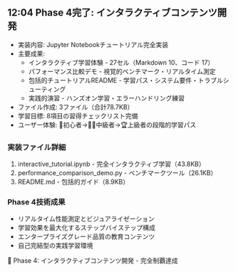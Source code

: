 ## 12:04 Phase 4完了: インタラクティブコンテンツ開発
- 実装内容: Jupyter Notebookチュートリアル完全実装
- 主要成果:
  * インタラクティブ学習体験 - 27セル（Markdown 10、コード 17）
  * パフォーマンス比較デモ - 視覚的ベンチマーク・リアルタイム測定
  * 包括的チュートリアルREADME - 学習パス・システム要件・トラブルシューティング
  * 実践的演習 - ハンズオン学習・エラーハンドリング練習
- ファイル作成: 3ファイル（合計78.7KB）
- 学習目標: 8項目の習得チェックリスト完備
- ユーザー体験: 👶初心者→🧑‍💼中級者→🏆上級者の段階的学習パス

### 実装ファイル詳細
1. interactive_tutorial.ipynb - 完全インタラクティブ学習（43.8KB）
2. performance_comparison_demo.py - ベンチマークツール（26.1KB）
3. README.md - 包括的ガイド（8.9KB）

### Phase 4技術成果
- リアルタイム性能測定とビジュアライゼーション
- 学習効果を最大化するステップバイステップ構成
- エンタープライズグレード品質の教育コンテンツ
- 自己完結型の実践学習環境

🎯 Phase 4: インタラクティブコンテンツ開発 - 完全制覇達成

